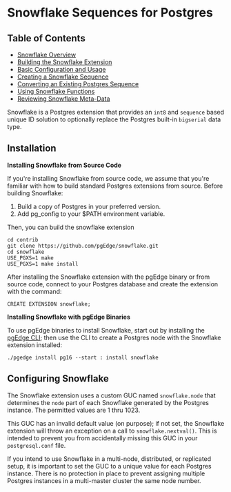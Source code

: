 # Snowflake Sequences for Postgres

## Table of Contents
- [Snowflake Overview](docs/index.md)
- [Building the Snowflake Extension](README.md#installation)
- [Basic Configuration and Usage](README.md#configuring-snowflake)
- [Creating a Snowflake Sequence](docs/managing/creating.md)
- [Converting an Existing Postgres Sequence](docs/converting.md)
- [Using Snowflake Functions](docs/snowflake_functions.md)
- [Reviewing Snowflake Meta-Data](docs/review_seq.md)

Snowflake is a Postgres extension that provides an `int8` and `sequence` based unique ID solution to optionally replace the Postgres built-in `bigserial` data type.

## Installation

**Installing Snowflake from Source Code**

If you're installing Snowflake from source code, we assume that you're familiar with how to build standard Postgres extensions from source.  Before building Snowflake:

1. Build a copy of Postgres in your preferred version.
2. Add pg_config to your $PATH environment variable.

Then, you can build the snowflake extension

```
cd contrib
git clone https://github.com/pgEdge/snowflake.git
cd snowflake
USE_PGXS=1 make
USE_PGXS=1 make install
```

After installing the Snowflake extension with the pgEdge binary or from source code, connect to your Postgres database and create the extension with the command:

```
CREATE EXTENSION snowflake;
```

**Installing Snowflake with pgEdge Binaries**

To use pgEdge binaries to install Snowflake, start out by installing the [pgEdge CLI](https://github.com/pgEdge/cli); then use the CLI to create a Postgres node with the Snowflake extension installed:

`./pgedge install pg16 --start : install snowflake`


## Configuring Snowflake

The Snowflake extension uses a custom GUC named `snowflake.node` that determines the `node` part of each Snowflake generated by the Postgres instance. The permitted values are 1 thru 1023.

This GUC has an invalid default value (on purpose); if not set, the Snowflake extension will throw an exception on a call to `snowflake.nextval()`.  This is intended to prevent you from accidentally missing this GUC in your `postgresql.conf` file.

If you intend to use Snowflake in a multi-node, distributed, or replicated setup, it is important to set the GUC to a unique value for each Postgres instance. There is no protection in place to prevent assigning multiple Postgres instances in a multi-master cluster the same node number.


